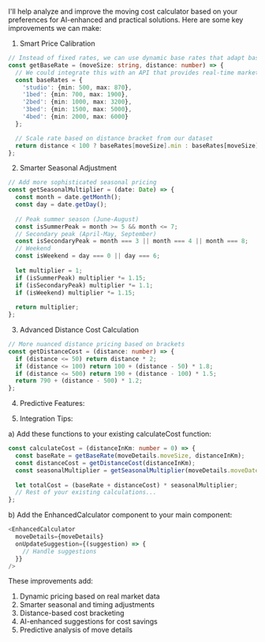 I'll help analyze and improve the moving cost calculator based on your preferences for AI-enhanced and practical solutions. Here are some key improvements we can make:

1. Smart Price Calibration
```typescript
// Instead of fixed rates, we can use dynamic base rates that adapt based on historical data
const getBaseRate = (moveSize: string, distance: number) => {
  // We could integrate this with an API that provides real-time market rates
  const baseRates = {
    'studio': {min: 500, max: 870},
    '1bed': {min: 700, max: 1900},
    '2bed': {min: 1000, max: 3200},
    '3bed': {min: 1500, max: 5000},
    '4bed': {min: 2000, max: 6000}
  };

  // Scale rate based on distance bracket from our dataset
  return distance < 100 ? baseRates[moveSize].min : baseRates[moveSize].max;
};
```

2. Smarter Seasonal Adjustment
```typescript
// Add more sophisticated seasonal pricing
const getSeasonalMultiplier = (date: Date) => {
  const month = date.getMonth();
  const day = date.getDay();
  
  // Peak summer season (June-August)
  const isSummerPeak = month >= 5 && month <= 7;
  // Secondary peak (April-May, September)
  const isSecondaryPeak = month === 3 || month === 4 || month === 8;
  // Weekend
  const isWeekend = day === 0 || day === 6;
  
  let multiplier = 1;
  if (isSummerPeak) multiplier *= 1.15;
  if (isSecondaryPeak) multiplier *= 1.1;
  if (isWeekend) multiplier *= 1.15;
  
  return multiplier;
};
```

3. Advanced Distance Cost Calculation
```typescript
// More nuanced distance pricing based on brackets
const getDistanceCost = (distance: number) => {
  if (distance <= 50) return distance * 2;
  if (distance <= 100) return 100 + (distance - 50) * 1.8;
  if (distance <= 500) return 190 + (distance - 100) * 1.5;
  return 790 + (distance - 500) * 1.2;
};
```

4. Predictive Features:


5. Integration Tips:

a) Add these functions to your existing calculateCost function:
```typescript
const calculateCost = (distanceInKm: number = 0) => {
  const baseRate = getBaseRate(moveDetails.moveSize, distanceInKm);
  const distanceCost = getDistanceCost(distanceInKm);
  const seasonalMultiplier = getSeasonalMultiplier(moveDetails.moveDate);
  
  let totalCost = (baseRate + distanceCost) * seasonalMultiplier;
  // Rest of your existing calculations...
};
```

b) Add the EnhancedCalculator component to your main component:
```typescript
<EnhancedCalculator 
  moveDetails={moveDetails}
  onUpdateSuggestion={(suggestion) => {
    // Handle suggestions
  }}
/>
```

These improvements add:
1. Dynamic pricing based on real market data
2. Smarter seasonal and timing adjustments
3. Distance-based cost bracketing
4. AI-enhanced suggestions for cost savings
5. Predictive analysis of move details

